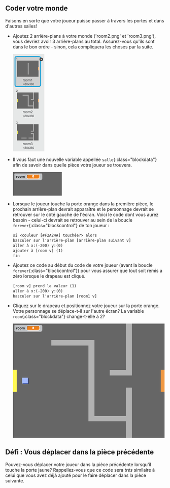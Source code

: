 ## Coder votre monde

Faisons en sorte que votre joueur puisse passer à travers les portes et dans d'autres salles!

+ Ajoutez 2 arrière-plans à votre monde ('room2.png' et 'room3.png'), vous devriez avoir 3 arrière-plans au total. Assurez-vous qu'ils sont dans le bon ordre - sinon, cela compliquera les choses par la suite.

	![screenshot](images/world-backdrops.png)

+ Il vous faut une nouvelle variable appellée `salle`{:class="blockdata"} afin de savoir dans quelle pièce votre joueur se trouvera.

	![screenshot](images/world-room.png)

+ Lorsque le joueur touche la porte orange dans la première pièce, le prochain arrière-plan devrait apparaître et le personnage devrait se retrouver sur le côté gauche de l'écran. Voici le code dont vous aurez besoin - celui-ci devrait se retrouver au sein de la boucle `forever`{:class="blockcontrol"} de ton joueur :

	```blocks
	si <couleur [#F2A24A] touchée?> alors
   	basculer sur l'arrière-plan [arrière-plan suivant v]
   	aller à x:(-200) y:(0)
   	ajouter à [room v] (1)
	fin
	```

+ Ajoutez ce code au début du code de votre joueur (avant la boucle `forever`{:class="blockcontrol"}) pour vous assurer que tout soit remis a zéro lorsque le drapeau est cliqué.

	```blocks
	[room v] prend la valeur (1)
	aller à x:(-200) y:(0)
	basculer sur l'arrière-plan [room1 v]
	```

+ Cliquez sur le drapeau et positionnez votre joueur sur la porte orange. Votre personnage se déplace-t-il sur l'autre écran? La variable `room`{:class="blockdata"} change-t-elle à 2?

	![screenshot](images/world-room-test.png)

## Défi : Vous déplacer dans la pièce précédente
Pouvez-vous déplacer votre joueur dans la pièce précédente lorsqu'il touche la porte jaune? Rappellez-vous que ce code sera _très_ similaire à celui que vous avez déjà ajouté pour le faire déplacer dans la pièce suivante.
